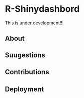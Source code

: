# R-Shinydashbord

This is under development!!!

## About

## Suugestions

## Contributions

## Deployment
